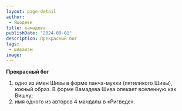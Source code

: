 ```yaml
---
layout: page-detail
author:
 - Яшодеви
title: вамадева
publishDate: "2024-09-01"
description: Прекрасный бог
tags:
 - шиваизм
image: 
---
```


__Прекрасный бог__
1) одно из имен Шивы в форме панча-мукхи (пятиликого Шивы), южный образ. В форме Вамадева Шива опекает вселенную как Вишну;
2) имя одного из авторов 4 мандалы в «Ригведе».

